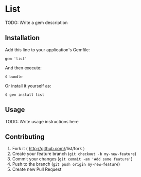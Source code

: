 # List

TODO: Write a gem description

## Installation

Add this line to your application's Gemfile:

    gem 'list'

And then execute:

    $ bundle

Or install it yourself as:

    $ gem install list

## Usage

TODO: Write usage instructions here

## Contributing

1. Fork it ( http://github.com/<my-github-username>/list/fork )
2. Create your feature branch (`git checkout -b my-new-feature`)
3. Commit your changes (`git commit -am 'Add some feature'`)
4. Push to the branch (`git push origin my-new-feature`)
5. Create new Pull Request
